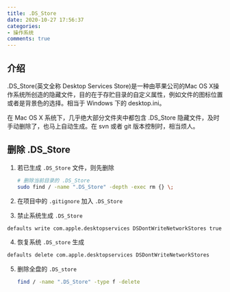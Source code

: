 ```yaml
---
title: .DS_Store
date: 2020-10-27 17:56:37
categories:
- 操作系统
comments: true
---
```


## 介绍

.DS_Store(英文全称 Desktop Services Store)是一种由苹果公司的Mac OS X操作系统所创造的隐藏文件，目的在于存贮目录的自定义属性，例如文件的图标位置或者是背景色的选择。相当于 Windows 下的 desktop.ini。

在 Mac OS X 系统下，几乎绝大部分文件夹中都包含 .DS_Store 隐藏文件，及时手动删除了，也马上自动生成。在 svn 或者 git 版本控制时，相当烦人。

<!-- more -->



## 删除 .DS_Store

1. 若已生成 `.DS_Store` 文件，则先删除 

   ```bash
   # 删除当前目录的 .DS_Store
   sudo find / -name ".DS_Store" -depth -exec rm {} \;
   ```

2. 在项目中的 `.gitignore` 加入 `.DS_Store`

3. 禁止系统生成 `.DS_Store`

  ```bash
  defaults write com.apple.desktopservices DSDontWriteNetworkStores true
  ```

4. 恢复系统 `.DS_store` 生成

  ```bash
  defaults delete com.apple.desktopservices DSDontWriteNetworkStores
  ```

5. 删除全盘的 `.DS_store`

   ```bash
   find / -name ".DS_Store" -type f -delete
   ```

   